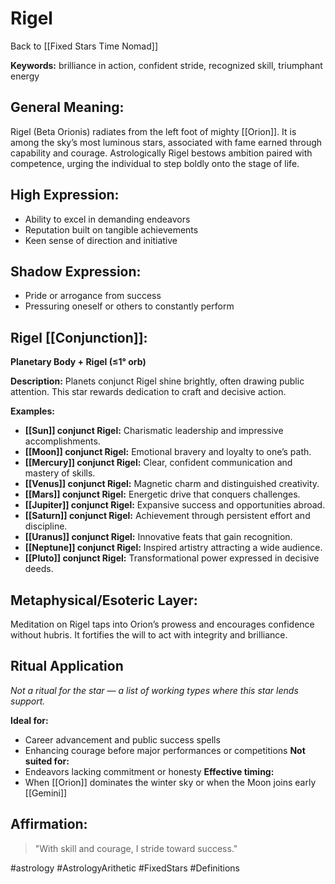 # Rigel

Back to [[Fixed Stars Time Nomad]]

**Keywords:** brilliance in action, confident stride, recognized skill, triumphant energy

## General Meaning:
Rigel (Beta Orionis) radiates from the left foot of mighty [[Orion]]. It is among the sky’s most luminous stars, associated with fame earned through capability and courage. Astrologically Rigel bestows ambition paired with competence, urging the individual to step boldly onto the stage of life.

## High Expression:
- Ability to excel in demanding endeavors
- Reputation built on tangible achievements
- Keen sense of direction and initiative

## Shadow Expression:
- Pride or arrogance from success
- Pressuring oneself or others to constantly perform

## Rigel [[Conjunction]]:

**Planetary Body + Rigel (≤1° orb)**

**Description:**
Planets conjunct Rigel shine brightly, often drawing public attention. This star rewards dedication to craft and decisive action.

**Examples:**
- **[[Sun]] conjunct Rigel:** Charismatic leadership and impressive accomplishments.
- **[[Moon]] conjunct Rigel:** Emotional bravery and loyalty to one’s path.
- **[[Mercury]] conjunct Rigel:** Clear, confident communication and mastery of skills.
- **[[Venus]] conjunct Rigel:** Magnetic charm and distinguished creativity.
- **[[Mars]] conjunct Rigel:** Energetic drive that conquers challenges.
- **[[Jupiter]] conjunct Rigel:** Expansive success and opportunities abroad.
- **[[Saturn]] conjunct Rigel:** Achievement through persistent effort and discipline.
- **[[Uranus]] conjunct Rigel:** Innovative feats that gain recognition.
- **[[Neptune]] conjunct Rigel:** Inspired artistry attracting a wide audience.
- **[[Pluto]] conjunct Rigel:** Transformational power expressed in decisive deeds.

## Metaphysical/Esoteric Layer:
Meditation on Rigel taps into Orion’s prowess and encourages confidence without hubris. It fortifies the will to act with integrity and brilliance.

## Ritual Application
*Not a ritual for the star — a list of working types where this star lends support.*

**Ideal for:**
- Career advancement and public success spells
- Enhancing courage before major performances or competitions
**Not suited for:**
- Endeavors lacking commitment or honesty
**Effective timing:**
- When [[Orion]] dominates the winter sky or when the Moon joins early [[Gemini]]

## Affirmation:

> "With skill and courage, I stride toward success."

#astrology #AstrologyArithetic #FixedStars #Definitions
